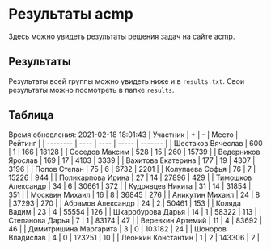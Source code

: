 # Результаты acmp
Здесь можно увидеть результаты решения задач на сайте [acmp](https://acmp.ru). 

## Результаты
Результаты всей группы можно увидеть ниже и в `results.txt`.
Свои результаты можно посмотреть в папке `results`.

## Таблица
Время обновления: 2021-02-18 18:01:43
| Участник | +    | -    | Место | Рейтинг |
| -------- | ---- | ---- | ----- | ------- |
| Шестаков Вячеслав | 600 | 1 | 166 | 18128 |
| Соседов Максим | 528 | 15 | 260 | 15739 |
| Ведерников Ярослав | 169 | 17 | 4103 | 3339 |
| Вахитова Екатерина | 177 | 19 | 4307 | 3196 |
| Попов Степан | 75 | 6 | 6732 | 2201 |
| Колупаева Софья | 76 | 7 | 15226 | 944 |
| Поликарпова Ирина | 27 | 14 | 27896 | 429 |
| Тимошков Александр | 34 | 6 | 30661 | 372 |
| Кудрявцев Никита | 31 | 14 | 31854 | 351 |
| Москвин Михаил | 16 | 8 | 36845 | 276 |
| Аникутин Михаил | 24 | 8 | 37293 | 270 |
| Абрамов Александр | 24 | 2 | 50461 | 153 |
| Коляда Вадим | 23 | 4 | 55554 | 126 |
| Шкаробурова Дарья | 14 | 1 | 58322 | 113 |
| Степанова Дарья | 7 | 1 | 83174 | 47 |
| Веревкин Артемий | 11 | 4 | 83692 | 46 |
| Димитришина Маргарита | 3 | 0 | 103182 | 24 |
| Шоноров Владислав | 4 | 0 | 123251 | 10 |
| Леонкин Константин | 1 | 2 | 143306 | 2 |
